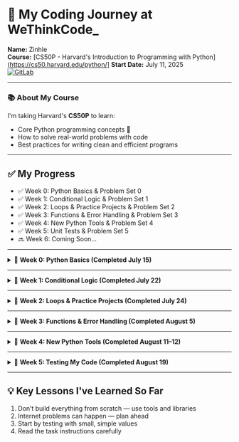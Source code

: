 # 🌱 My Coding Journey at WeThinkCode_ 

**Name:** Zinhle  
**Course:** [CS50P - Harvard's Introduction to Programming with Python](https://cs50.harvard.edu/python/]
**Start Date:** July 11, 2025  
[![GitLab](https://img.shields.io/badge/GitLab-Mirror-orange?logo=gitlab)](https://gitlab.com/ZinhleH-thanos/wethinkcode-pre-academy)

---

### 📚 About My Course  
I'm taking Harvard's **CS50P** to learn:  
- Core Python programming concepts 🐍  
- How to solve real-world problems with code  
- Best practices for writing clean and efficient programs

---

## ✅ My Progress
- ✅ Week 0: Python Basics & Problem Set 0
- ✅ Week 1: Conditional Logic & Problem Set 1
- ✅ Week 2: Loops & Practice Projects & Problem Set 2
- ✅ Week 3: Functions & Error Handling & Problem Set 3 
- ✅ Week 4: New Python Tools & Problem Set 4
- ✅ Week 5: Unit Tests & Problem Set 5  
- 🔜 Week 6: Coming Soon...

---

<details>
<summary>📅 <strong>Week 0: Python Basics (Completed July 15)</strong></summary>

### 🧠 What I Learned
- How to interact with users using input and print
- Using string methods like lowercase and replace
- Performing basic math operations

### 💻 Projects I Worked On
- indoor.py — makes text lowercase  
- playback.py — slows down speech by adding pauses  
- faces.py — replaces :) and :( with emojis  
- einstein.py — calculates energy from mass  
- tip.py — calculates tips at restaurants  

### ⚠️ Challenges I Faced
**July 12:**  
Created a file in the wrong folder and had to move it

**July 13:**  
Faced Git push errors and resolved them

**July 14:**  
Created file names with spaces and learned to rename them properly

### 😄 How I Felt  
I was proud to finish my first week! Git was a bit confusing, but I started getting the hang of it. Excited to learn conditionals next.

</details>

---

<details>
<summary>📅 <strong>Week 1: Conditional Logic (Completed July 22)</strong></summary>

### 🧠 What I Learned
- Writing programs that make decisions using conditions
- Cleaning and formatting user input
- Converting time formats

### 💻 Projects I Worked On
- deep.py — checks for a specific response  
- bank.py — responds to greetings  
- extensions.py — identifies file types  
- interpreter.py — performs basic calculations  
- meal.py — identifies mealtimes  

### 💡 Something New I Tried
Learned to convert time more precisely using hour and minute values

### 😄 How I Felt  
Week 1 felt more challenging than Week 0, but it was fun! I liked building small apps that respond differently based on user input.

</details>

---

<details>
<summary>📅 <strong>Week 2: Loops & Practice Projects (Completed July 24)</strong></summary>

### 🧠 What I Learned
- How loops work in Python  
- Using repetition to improve user interaction  
- Validating input and retrying when necessary  
- Creating functions to organize code better  

### 💻 Projects I Worked On
- camel.py — converts camelCase to snake_case  
- coke.py — simulates a coin-based vending machine  
- twttr.py — removes vowels from words  
- plates.py — validates custom license plates  
- nutrition.py — gives fruit calorie info  

### 😄 How I Felt  
This week had a lot more logic and testing involved, but I loved the challenge. I’m getting better at understanding what a task wants, but I still struggle a bit with how to write the code itself. I hope that improves with time.

### 🛠 Tools I'm Using
- CS50 Codespace  
- GitHub and GitLab  
- VS Code  

</details>

---

<details>
<summary>📅 <strong>Week 3: Functions & Error Handling (Completed August 5)</strong></summary>

### 🧠 What I Learned
- Creating functions for reusable logic  
- Working with dictionaries and menus  
- Counting and sorting data  
- Converting between date formats  
- Handling errors with try/except  

### 💻 Projects I Worked On
- fuel.py — converts fractions to percentages  
- taqueria.py — tracks orders and totals  
- grocery.py — counts and sorts grocery items  
- outdated.py — changes date formats  

### ⚠️ Challenges I Faced
**July 31:**  
- Struggled with validating fractions  
- Had issues with case sensitivity in input  
- Learned how to carefully handle unusual date formats

### 😄 How I Felt  
This week really tested my problem-solving skills! The date conversion task was especially tricky, but I felt proud when I solved it. I'm starting to see how everything I've learned fits together.

</details>

---

<details>
<summary>📅 <strong>Week 4: New Python Tools (Completed August 11–12)</strong></summary>

### 🧠 What I Learned
- Adding emojis to programs  
- Creating text art  
- Formatting names in lists  
- Making simple games and quizzes  
- Checking real-time data online  

### 💻 Projects I Worked On
- emojize.py — adds emojis using codes  
- figlet.py — creates large styled text  
- adieu.py — formats farewell messages  
- game.py — number guessing game  
- professor.py — math quiz  
- bitcoin.py — checks Bitcoin prices  

### ⚠️ Problems I Solved

**August 11:**  
- Fixed issues with online data not loading  
- Corrected math quiz scoring  

**August 12:**  
- Reinstalled tools that weren’t working  
- Fixed emoji and font display problems  

### 🔧 New Things I Tried
1. Installing external tools  
2. Using open-source libraries  
3. Accessing live data from the web  
4. Writing programs with multiple features  

### 😄 How I Felt  
This week was tough but exciting! The tools I used made Python feel more powerful. The Bitcoin checker made me feel like a real programmer. I still need to practice using libraries and modules better.

</details>

---

<details>
<summary>📅 <strong>Week 5: Testing My Code (Completed August 19)</strong></summary>

### 🧠 What I Learned
- How to write **simple tests** for my code (using something called `pytest`)
- Why testing is important (it catches mistakes before they become problems!)
- How to check if my code works perfectly (using `check50`)

### 💻 Projects I Worked On
1. **Testing my twttr** (`twttr.py`)  
   - Made a program that removes vowels from words (like Twitter → Twttr)
   - Learned to test it with ALL CAPS words and mixed words

2. **Back to the Bank** (`bank.py`)  
   - Made a bank greeting program that gives $0 for "hello", $20 for "hi", $100 otherwise
   - Had to make sure it works even if people type "HeLLo" weirdly

3. **Vanity Plates** (`plates.py`)  
   - Made a license plate checker (so cool!)
   - Hardest part: Making sure numbers only come at the end (like "CS50" is okay but "CS50P" isn't)

4. **Refueling** (`fuel.py`)  
   - Made a fuel gauge that shows E (empty) or F (full)
   - Tricky part: Handling fractions like 1/100 and 99/100 correctly

### ⚠️ Challenges I Faced
**August 16:**  
- My license plate checker kept saying "AAA22A" was valid (it's not!)
- Fixed it by checking if letters come after numbers

**August 17:**  
- My fuel gauge showed 1% when it should say "E"
- Added a special check for numbers 1% or lower

**August 18:**  
- Tests failed when people typed "hElLo" with mixed caps
- Used `.lower()` to make all greetings lowercase first

### 😄 How I Felt  
This week was tough but really interesting! I never thought about testing my code before. At first, I didn't understand why we needed tests, but now I see how they help catch sneaky bugs. I'm proud that I made all my programs pass every test!

The license plate problem was the hardest - I had to rewrite my code 3 times! But when all tests finally passed, it felt amazing. I'm starting to feel like a real programmer!

### 🌟 Favorite Moment
When my fuel gauge correctly showed "F" for 99% full - it felt like magic!
</details>

---

## 💡 Key Lessons I've Learned So Far

1. Don’t build everything from scratch — use tools and libraries  
2. Internet problems can happen — plan ahead  
3. Start by testing with small, simple values  
4. Read the task instructions carefully  

